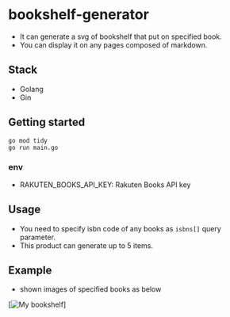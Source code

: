 # bookshelf-generator

- It can generate a svg of bookshelf that put on specified book.
- You can display it on any pages composed of markdown.

## Stack

- Golang
- Gin

## Getting started

```shell
go mod tidy
go run main.go
```

### env

- RAKUTEN_BOOKS_API_KEY: Rakuten Books API key

## Usage

- You need to specify isbn code of any books as `isbns[]` query parameter.
- This product can generate up to 5 items.

## Example

- shown images of specified books as below

[![My bookshelf](http://localhost:8088/?isbns[]=9784798178189&isbns[]=9784774189673&isbns[]=9784274226298)]
